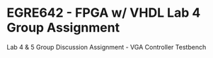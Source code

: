 # EGRE642 - FPGA w/ VHDL Lab 4 Group Assignment
Lab 4 &amp; 5 Group Discussion Assignment - VGA Controller Testbench

